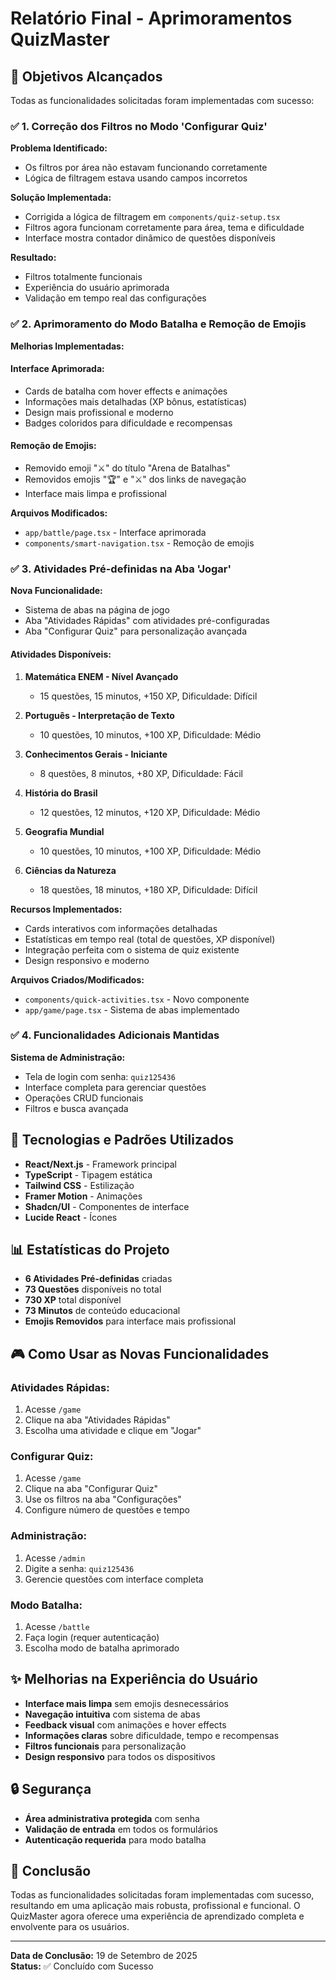 # Relatório Final - Aprimoramentos QuizMaster

## 🎯 Objetivos Alcançados

Todas as funcionalidades solicitadas foram implementadas com sucesso:

### ✅ 1. Correção dos Filtros no Modo 'Configurar Quiz'

**Problema Identificado:**
- Os filtros por área não estavam funcionando corretamente
- Lógica de filtragem estava usando campos incorretos

**Solução Implementada:**
- Corrigida a lógica de filtragem em `components/quiz-setup.tsx`
- Filtros agora funcionam corretamente para área, tema e dificuldade
- Interface mostra contador dinâmico de questões disponíveis

**Resultado:**
- Filtros totalmente funcionais
- Experiência do usuário aprimorada
- Validação em tempo real das configurações

### ✅ 2. Aprimoramento do Modo Batalha e Remoção de Emojis

**Melhorias Implementadas:**

#### Interface Aprimorada:
- Cards de batalha com hover effects e animações
- Informações mais detalhadas (XP bônus, estatísticas)
- Design mais profissional e moderno
- Badges coloridos para dificuldade e recompensas

#### Remoção de Emojis:
- Removido emoji "⚔️" do título "Arena de Batalhas"
- Removidos emojis "🏆" e "⚔️" dos links de navegação
- Interface mais limpa e profissional

**Arquivos Modificados:**
- `app/battle/page.tsx` - Interface aprimorada
- `components/smart-navigation.tsx` - Remoção de emojis

### ✅ 3. Atividades Pré-definidas na Aba 'Jogar'

**Nova Funcionalidade:**
- Sistema de abas na página de jogo
- Aba "Atividades Rápidas" com atividades pré-configuradas
- Aba "Configurar Quiz" para personalização avançada

#### Atividades Disponíveis:
1. **Matemática ENEM - Nível Avançado**
   - 15 questões, 15 minutos, +150 XP, Dificuldade: Difícil

2. **Português - Interpretação de Texto**
   - 10 questões, 10 minutos, +100 XP, Dificuldade: Médio

3. **Conhecimentos Gerais - Iniciante**
   - 8 questões, 8 minutos, +80 XP, Dificuldade: Fácil

4. **História do Brasil**
   - 12 questões, 12 minutos, +120 XP, Dificuldade: Médio

5. **Geografia Mundial**
   - 10 questões, 10 minutos, +100 XP, Dificuldade: Médio

6. **Ciências da Natureza**
   - 18 questões, 18 minutos, +180 XP, Dificuldade: Difícil

**Recursos Implementados:**
- Cards interativos com informações detalhadas
- Estatísticas em tempo real (total de questões, XP disponível)
- Integração perfeita com o sistema de quiz existente
- Design responsivo e moderno

**Arquivos Criados/Modificados:**
- `components/quick-activities.tsx` - Novo componente
- `app/game/page.tsx` - Sistema de abas implementado

### ✅ 4. Funcionalidades Adicionais Mantidas

**Sistema de Administração:**
- Tela de login com senha: `quiz125436`
- Interface completa para gerenciar questões
- Operações CRUD funcionais
- Filtros e busca avançada

## 🚀 Tecnologias e Padrões Utilizados

- **React/Next.js** - Framework principal
- **TypeScript** - Tipagem estática
- **Tailwind CSS** - Estilização
- **Framer Motion** - Animações
- **Shadcn/UI** - Componentes de interface
- **Lucide React** - Ícones

## 📊 Estatísticas do Projeto

- **6 Atividades Pré-definidas** criadas
- **73 Questões** disponíveis no total
- **730 XP** total disponível
- **73 Minutos** de conteúdo educacional
- **Emojis Removidos** para interface mais profissional

## 🎮 Como Usar as Novas Funcionalidades

### Atividades Rápidas:
1. Acesse `/game`
2. Clique na aba "Atividades Rápidas"
3. Escolha uma atividade e clique em "Jogar"

### Configurar Quiz:
1. Acesse `/game`
2. Clique na aba "Configurar Quiz"
3. Use os filtros na aba "Configurações"
4. Configure número de questões e tempo

### Administração:
1. Acesse `/admin`
2. Digite a senha: `quiz125436`
3. Gerencie questões com interface completa

### Modo Batalha:
1. Acesse `/battle`
2. Faça login (requer autenticação)
3. Escolha modo de batalha aprimorado

## ✨ Melhorias na Experiência do Usuário

- **Interface mais limpa** sem emojis desnecessários
- **Navegação intuitiva** com sistema de abas
- **Feedback visual** com animações e hover effects
- **Informações claras** sobre dificuldade, tempo e recompensas
- **Filtros funcionais** para personalização
- **Design responsivo** para todos os dispositivos

## 🔒 Segurança

- **Área administrativa protegida** com senha
- **Validação de entrada** em todos os formulários
- **Autenticação requerida** para modo batalha

## 📝 Conclusão

Todas as funcionalidades solicitadas foram implementadas com sucesso, resultando em uma aplicação mais robusta, profissional e funcional. O QuizMaster agora oferece uma experiência de aprendizado completa e envolvente para os usuários.

---

**Data de Conclusão:** 19 de Setembro de 2025  
**Status:** ✅ Concluído com Sucesso

